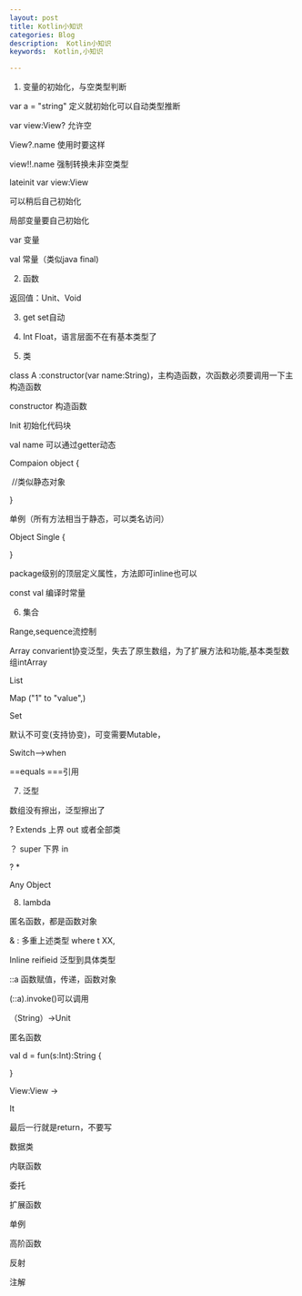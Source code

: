 ```yaml
---
layout: post
title: Kotlin小知识
categories: Blog
description:  Kotlin小知识
keywords:  Kotlin,小知识

---
```




1. 变量的初始化，与空类型判断

var a = "string" 定义就初始化可以自动类型推断

var view:View? 允许空

View?.name 使用时要这样

view!!.name 强制转换未非空类型



lateinit var view:View

可以稍后自己初始化



局部变量要自己初始化



var 变量

val 常量（类似java final)

2. 函数

返回值：Unit、Void



3. get set自动



4. Int Float，语言层面不在有基本类型了



5. 类

class A :constructor(var name:String)，主构造函数，次函数必须要调用一下主构造函数

constructor 构造函数

Init 初始化代码块

val name 可以通过getter动态

Compaion object {

​	//类似静态对象

}



单例（所有方法相当于静态，可以类名访问）

Object Single {

}

package级别的顶层定义属性，方法即可inline也可以



const val 编译时常量



6. 集合

Range,sequence流控制

Array convarient协变泛型，失去了原生数组，为了扩展方法和功能,基本类型数组intArray

List

Map ("1" to "value",)

Set

默认不可变(支持协变)，可变需要Mutable，



Switch-->when



==equals   ===引用



7. 泛型

数组没有擦出，泛型擦出了

? Extends 上界 out 或者全部类

？ super 下界  in

? *

Any Object



8. lambda

匿名函数，都是函数对象

& : 多重上述类型 where t XX,

Inline reifieid 泛型到具体类型

::a 函数赋值，传递，函数对象

(::a).invoke()可以调用

（String）->Unit

匿名函数

val d = fun(s:Int):String {

}

View:View ->

It

最后一行就是return，不要写





数据类

内联函数

委托

扩展函数

单例

高阶函数



反射

注解










